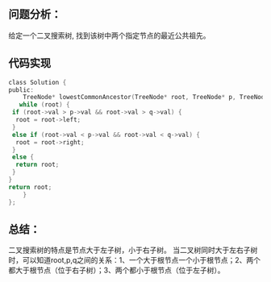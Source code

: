 ## 问题分析： 
给定一个二叉搜索树, 找到该树中两个指定节点的最近公共祖先。


## 代码实现
```c
class Solution {
public:
    TreeNode* lowestCommonAncestor(TreeNode* root, TreeNode* p, TreeNode* q) {
   while (root) {  
 if (root->val > p->val && root->val > q->val) {  
  root = root->left;  
 }  
 else if (root->val < p->val && root->val < q->val) {  
  root = root->right;  
 }  
 else {  
  return root;  
 }  
}  
return root;     
    }
};
```
## 总结：
二叉搜索树的特点是节点大于左子树，小于右子树。
当二叉树同时大于左右子树时，可以知道root,p,q之间的关系：1、一个大于根节点一个小于根节点；2、两个都大于根节点（位于右子树）；3、两个都小于根节点（位于左子树）。
